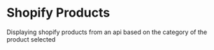 # Shopify Products
 Displaying shopify products from an api based on the category of the product  selected

